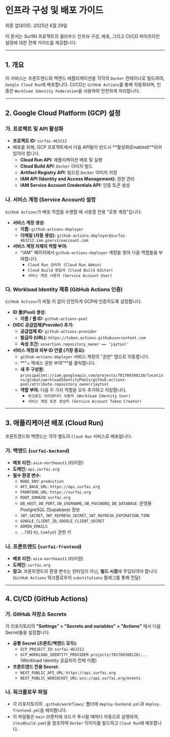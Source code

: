 # 인프라 구성 및 배포 가이드
최종 업데이트: 2025년 6월 29일

이 문서는 SurfAI 프로젝트의 클라우드 인프라 구성, 배포, 그리고 CI/CD 파이프라인 설정에 대한 전체 가이드를 제공합니다.

---

## 1. 개요

이 서비스는 프론트엔드와 백엔드 애플리케이션을 각각의 `Docker` 컨테이너로 빌드하여, `Google Cloud Run`에 배포합니다. CI/CD는 `GitHub Actions`를 통해 자동화되며, 인증은 `Workload Identity Federation`을 사용하여 안전하게 처리됩니다.

---

## 2. Google Cloud Platform (GCP) 설정

### 가. 프로젝트 및 API 활성화

-   **프로젝트 ID:** `surfai-463212`
-   배포를 위해, GCP 프로젝트에서 다음 API들이 반드시 **활성화(Enabled)**되어 있어야 합니다.
    -   **Cloud Run API:** 애플리케이션 배포 및 실행
    -   **Cloud Build API:** `Docker` 이미지 빌드
    -   **Artifact Registry API:** 빌드된 `Docker` 이미지 저장
    -   **IAM API (Identity and Access Management):** 권한 관리
    -   **IAM Service Account Credentials API:** 인증 토큰 생성

### 나. 서비스 계정 (Service Account) 설정

`GitHub Actions`가 배포 작업을 수행할 때 사용할 전용 "로봇 계정"입니다.

-   **서비스 계정 생성:**
    -   **이름:** `github-actions-deployer`
    -   **이메일 (자동 생성):** `github-actions-deployer@surfai-463212.iam.gserviceaccount.com`
-   **서비스 계정 자체의 역할 부여:**
    -   "IAM" 페이지에서 `github-actions-deployer` 계정을 찾아 다음 역할들을 부여합니다.
        -   `Cloud Run 관리자 (Cloud Run Admin)`
        -   `Cloud Build 편집자 (Cloud Build Editor)`
        -   `서비스 계정 사용자 (Service Account User)`

### 다. Workload Identity 제휴 (GitHub Actions 인증)

`GitHub Actions`가 비밀 키 없이 안전하게 GCP에 인증하도록 설정합니다.

-   **ID 풀(Pool) 생성:**
    -   **이름 / 풀 ID:** `github-actions-pool`
-   **OIDC 공급업체(Provider) 추가:**
    -   **공급업체 ID:** `github-actions-provider`
    -   **발급자 (URL):** `https://token.actions.githubusercontent.com`
    -   **속성 조건:** `assertion.repository_owner == 'jaytsol'`
-   **서비스 계정과 외부 ID 연결 (가장 중요):**
    -   `github-actions-deployer` 서비스 계정의 "권한" 탭으로 이동합니다.
    -   **"+ 액세스 권한 부여"**를 클릭합니다.
    -   **새 주 구성원:** `principalSet://iam.googleapis.com/projects/781704308120/locations/global/workloadIdentityPools/github-actions-pool/attribute.repository_owner/jaytsol`
    -   **역할 부여:** 다음 두 가지 역할을 모두 추가하고 저장합니다.
        -   `워크로드 아이덴티티 사용자 (Workload Identity User)`
        -   `서비스 계정 토큰 생성자 (Service Account Token Creator)`

---

## 3. 애플리케이션 배포 (Cloud Run)

프론트엔드와 백엔드는 각각 별도의 `Cloud Run` 서비스로 배포됩니다.

### 가. 백엔드 (`surfai-backend`)

-   **배포 리전:** `asia-northeast1` (타이완)
-   **도메인:** `api.surfai.org`
-   **필수 환경 변수:**
    -   `NODE_ENV`: `production`
    -   `API_BASE_URL`: `https://api.surfai.org`
    -   `FRONTEND_URL`: `https://surfai.org`
    -   `ROOT_DOMAIN`: `surfai.org`
    -   `DB_HOST`, `DB_PORT`, `DB_USERNAME`, `DB_PASSWORD`, `DB_DATABASE`: 운영용 PostgreSQL (Supabase) 정보
    -   `JWT_SECRET`, `JWT_REFRESH_SECRET`, `JWT_REFRESH_EXPIRATION_TIME`
    -   `GOOGLE_CLIENT_ID`, `GOOGLE_CLIENT_SECRET`
    -   `ADMIN_EMAILS`
    -   ...기타 `R2`, `ComfyUI` 관련 키

### 나. 프론트엔드 (`surfai-frontend`)

-   **배포 리전:** `asia-northeast1` (타이완)
-   **도메인:** `surfai.org`
-   **참고:** 프론트엔드의 환경 변수는 런타임이 아닌, **빌드 시점**에 주입되어야 합니다. (`GitHub Actions` 워크플로우의 `substitutions` 플래그를 통해 전달)

---

## 4. CI/CD (GitHub Actions)

### 가. GitHub 저장소 Secrets

각 리포지토리의 **"Settings" > "Secrets and variables" > "Actions"** 에서 다음 Secret들을 설정합니다.

-   **공통 Secret (프론트/백엔드 모두):**
    -   `GCP_PROJECT_ID`: `surfai-463212`
    -   `GCP_WORKLOAD_IDENTITY_PROVIDER`: `projects/781704308120/...` (Workload Identity 공급자의 전체 이름)
-   **프론트엔드 전용 Secret:**
    -   `NEXT_PUBLIC_API_URL`: `https://api.surfai.org`
    -   `NEXT_PUBLIC_WEBSOCKET_URL`: `wss://api.surfai.org/events`

### 나. 워크플로우 파일

-   각 리포지토리의 `.github/workflows/` 폴더에 `deploy-backend.yml`과 `deploy-frontend.yml`을 배치합니다.
-   이 파일들은 `main` 브랜치에 코드가 푸시될 때마다 자동으로 실행되어, `cloudbuild.yaml`을 참조하여 `Docker` 이미지를 빌드하고 `Cloud Run`에 배포합니다.
